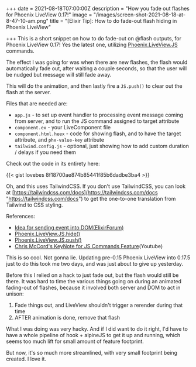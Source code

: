 +++
date = 2021-08-18T07:00:00Z
description = "How you fade out flashes for Phoenix LiveView 0.17!"
image = "/images/screen-shot-2021-08-18-at-8-47-10-am.png"
title = "[Elixir Tip]: How to do fade-out flash hiding in Phoenix LiveView"

+++
This is a short snippet on how to do fade-out on @flash outputs, for Phoenix LiveView 0.17! Yes the latest one, utilizing [Phoenix.LiveView.JS](https://hexdocs.pm/phoenix_live_view/Phoenix.LiveView.JS.html#content "Phoenix.LiveView.JS") commands.

The effect I was going for was when there are new flashes, the flash would automatically fade out, after waiting a couple seconds, so that the user will be nudged but message will still fade away.

This will do the animation, and then lastly fire a `JS.push()` to clear out the flash at the server.

Files that are needed are:

* `app.js` - to set up event handler to processing event message coming from server, and to run the JS command assigned to target attribute
* `component.ex` - your LiveComponent file
* `component.html.heex` - code for showing flash, and to have the target attribute, and `phx-value-key` attribute
* `tailwind.config.js` - optional, just showing how to add custom duration / delays if you need them

Check out the code in its entirety here:

{{< gist lovebes 8f18700ae874b85441f85b6dadbe3ba4 >}}

Oh, and this uses TailwindCSS. If you don't use TailwindCSS, you can look at [https://tailwindcss.com/docs](https://tailwindcss.com/docs "https://tailwindcss.com/docs") to get the one-to-one translation from Tailwind to CSS styling.

References:

* [Idea for sending event into DOM(ElixirForum)](https://elixirforum.com/t/how-to-show-a-modal-from-the-server-and-hide-with-phoenix-liveview-js-and-repeat-that/43299/4?u=mekusigjinn)
* [Phoenix.LiveView.JS.hide()](https://hexdocs.pm/phoenix_live_view/Phoenix.LiveView.JS.html#hide/1)
* [Phoenix.LiveView.JS.push()](https://hexdocs.pm/phoenix_live_view/Phoenix.LiveView.JS.html#push/1)
* [Chris McCord's KeyNote for JS Commands Feature](https://www.youtube.com/watch?v=Of1phFsC4ZI&ab_channel=ElixirConf)(Youtube)

This is so cool. Not gonna lie. Updating pre-0.15 Phoenix LiveView into 0.17.5 just to do this took me two days, and was just about to give up yesterday. 

Before this I relied on a hack to just fade out, but the flash would still be there. It was hard to time the various things going on during an animated fading-out of flashes, because it involved both server and DOM to act in unison:

1. Fade things out, and LiveView shouldn't trigger a rerender during that time
2. AFTER animation is done, remove that flash

What I was doing was very hacky. And if I did want to do it right, I'd have to have a whole pipeline of hook + alpineJS to get it up and running, which seems too much lift for small amount of feature footprint.

But now, it's so much more streamlined, with very small footprint being created. I love it.